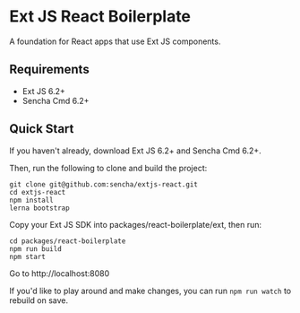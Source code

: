 # Ext JS React Boilerplate

A foundation for React apps that use Ext JS components.

## Requirements

* Ext JS 6.2+
* Sencha Cmd 6.2+

## Quick Start

If you haven't already, download Ext JS 6.2+ and Sencha Cmd 6.2+.

Then, run the following to clone and build the project:

    git clone git@github.com:sencha/extjs-react.git
    cd extjs-react
    npm install
    lerna bootstrap

Copy your Ext JS SDK into packages/react-boilerplate/ext, then run:

    cd packages/react-boilerplate
    npm run build
    npm start

Go to http://localhost:8080

If you'd like to play around and make changes, you can run `npm run watch` to rebuild on save.
